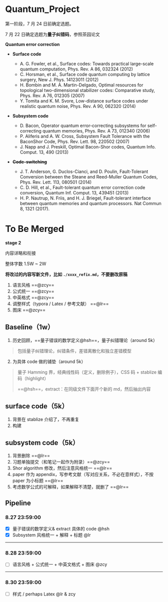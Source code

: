 # Quantum_Project
第一阶段，7 月 24 日前确定选题。

7 月 22 日确定选题为**量子纠错码**，参照茶园论文

**Quantum error correction**

- **Surface code**
  - A. G. Fowler, et al., Surface codes: Towards practical large-scale quantum computation, Phys. Rev. A 86, 032324 (2012)
  - C. Horsman, et al., Surface code quantum computing by lattice surgery, New J. Phys. 14123011 (2012)
  - H. Bombin and M. A. Martin-Delgado, Optimal resources for topological two-dimensional stabilizer codes: Comparative study, Phys. Rev. A 76, 012305 (2007)
  - Y. Tomita and K. M. Svore, Low-distance surface codes under realistic quantum noise, Phys. Rev. A 90, 062320 (2014)


- **Subsystem code**
  - D. Bacon, Operator quantum error-correcting subsystems for self-correcting quantum memories, Phys. Rev. A 73, 012340 (2006)
  - P. Aliferis and A. W. Cross, Subsystem Fault Tolerance with the BaconShor Code, Phys. Rev. Lett. 98, 220502 (2007)
  - J. Napp and J. Preskill, Optimal Bacon-Shor codes, Quantum Info. Comput. 13, 490 (2013)


- **~~Code-switching~~**
  - J. T. Anderson, G. Duclos-Cianci, and D. Poulin, Fault-Tolerant Conversion between the Steane and Reed-Muller Quantum Codes, Phys. Rev. Lett. 113, 080501 (2014)
  - C. D. Hill, et al., Fault-tolerant quantum error correction code conversion, Quantum Inf. Comput. 13, 439451 (2013)
  - H. P. Nautrup, N. Friis, and H. J. Briegel, Fault-tolerant interface between quantum memories and quantum processors. Nat Commun 8, 1321 (2017).

# To Be Merged

**stage 2**

内容详略和衔接

整体字数 1.5W ~ 2W

**将改过的内容写新文件，比如 `./xxxx_refix.md`，不要删改原稿**

1. 语言风格 ==@zcy==
2. 公式统一 ==@zcy==
3. 中英格式 ==@zcy==
4. 调整样式（typora / Latex / 参考文献） ==@lr==
5. 图床 ==@zcy==

## Baseline（1w）

1. 历史回顾，==量子错误的数学定义@hsh==，量子纠错理论（around 5k）

> 包括量子纠错理论，纠错条件，差错离散化和独立差错模型

2. 为具体 code 做的铺垫（around 5k）

> 量子 Hamming 界，经典线性码（定义，删除例子），CSS 码 + stablize 编码（highlight）
>
> ==@hsh==，extract：在同级文件下面开个新的 md，然后抽出内容

## surface code（5k）

1. 背景在 stablize 介绍了，不再重复
1. 构建

## subsystem code（5k）

1. 背景删除 ==@lr==
2. 习题单独提交（和笔记一起作为附录）==@zcy==
3. Shor algorithm 修改，然后注意风格统一 ==@lr==
4. paper 作为 appendix，写参考文献（写对应关系，不必在意样式），不按 paper 为小标题 ==@lr==
5. 考虑数学公式的可解释，如果解释不清楚，就删了 ==@lr==

## Pipeline

### 8.27 23:59:00

- [x] 量子错误的数学定义& extract 具体的 code @hsh
- [x] Subsystem 风格统一 + 解释 + 标题 @lr

------
### 8.28 23:59:00

- [ ] 语言风格 + 公式统一 + 中英文格式 + 图床 @zcy
-----
### 8.30 23:59:00
- [ ] 样式 / perhaps Latex @lr & zcy
